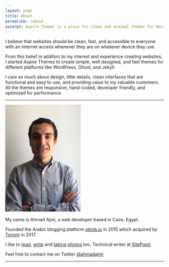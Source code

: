 ```yaml
---
layout: page
title: About
permalink: /about
excerpt: Aspire Themes is a place for clean and minimal themes for WordPress and Ghost platforms. I care so much about design, little details, and clean interfaces that are functional and easy to use.
---
```


I believe that websites should be clean, fast, and accessible to everyone with an internet access whenever they are on whatever device they use.

From this belief in addition to my interest and experience creating websites, I started Aspire Themes to create simple, well designed, and fast themes for different platforms like WordPress, Ghost, and Jekyll.

I care so much about design, little details, clean interfaces that are functional and easy to use, and providing value to my valuable customers. All the themes are responsive, hand-coded, developer friendly, and optimized for performance.

---

<div class='o-grid' markdown='1'>
  <div class='o-grid__col o-grid__col--1-4'>
    <p><img src='/images/assets/ahmadajmi.jpg' class='no-frame' alt='Ahmad Ajmi Photo'></p>
  </div>
  <div class='o-grid__col o-grid__col--3-4' markdown='1'>
My name is Ahmad Ajmi, a web developer based in Cairo, Egypt.

Founded the Arabic blogging platform [oktob.io](https://oktob.io/) in 2015 which acquired by [Toriom](http://toriom.com/) in 2017.

I like to [read](https://www.goodreads.com/user/show/5387651-ahmad-ajmi), [write](https://oktob.io/ahmadajmi) and [taking](https://instagram.com/ahmadajme) [photos](https://www.flickr.com/photos/127527579@N04/) too. Technical writer at [SitePoint](http://www.sitepoint.com/author/aajmi/).

Feel free to contact me on Twitter [@ahmadajmi](https://twitter.com/ahmadajmi)
  </div>
</div>

---